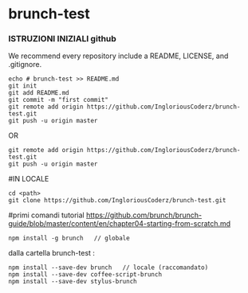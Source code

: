 # brunch-test

### ISTRUZIONI INIZIALI github

We recommend every repository include a README, LICENSE, and .gitignore.


```
echo # brunch-test >> README.md
git init
git add README.md
git commit -m "first commit"
git remote add origin https://github.com/IngloriousCoderz/brunch-test.git
git push -u origin master
```

OR
```
git remote add origin https://github.com/IngloriousCoderz/brunch-test.git
git push -u origin master
```

#IN LOCALE
```
cd <path>
git clone https://github.com/IngloriousCoderz/brunch-test.git
```

#primi comandi tutorial
https://github.com/brunch/brunch-guide/blob/master/content/en/chapter04-starting-from-scratch.md

```
npm install -g brunch	// globale
```

dalla cartella brunch-test :

```
npm install --save-dev brunch	// locale (raccomandato)
npm install --save-dev coffee-script-brunch
npm install --save-dev stylus-brunch
```
